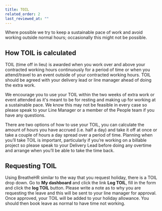 ```yaml
---
title: TOIL
related_order: 2
last_reviewed_at: ""
---
```

Where possible we try to keep a sustainable pace of work and avoid working
outside normal hours; occasionally this might not be possible.

## How TOIL is calculated

TOIL (time off in lieu) is awarded when you work over and above your contracted
working hours continuously for a period of time or when you attend/travel to an
event outside of your contracted working hours. TOIL should be agreed with your
delivery lead or line manager ahead of doing the extra work.

We encourage you to use your TOIL within the two weeks of extra work or event
attended as it's meant to be for resting and making up for working at a
sustainable pace. We know this may not be feasible in every case so please speak
to your Line Manager or a member of the People team if you have any questions.

There are two options of how to use your TOIL, you can calculate the amount of
hours you have accrued (i.e. half a day) and take it off at once or take a couple
of hours a day spread over a period of time. Planning when you’ll take TOIL is
important, particularly if you’re working on a billable project so please speak
to your Delivery Lead before doing any overtime and arrange when you’ll be able
to take the time back.

## Requesting TOIL

Using BreatheHR similar to the way that you request holiday, there is a TOIL
drop down. Go to **My dashboard** and click the link **Log TOIL**,
fill in the form and click the **log TOIL** button. Please write a note as to why
you are requesting the leave and this will be sent to your line manager for
approval. Once approved, your TOIL will be added to your holiday allowance. You
should then book leave as normal to have time not working.
